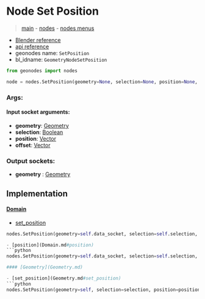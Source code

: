 # Node Set Position

> [main](../structure.md) - [nodes](nodes.md) - [nodes menus](nodes_menus.md)

- [Blender reference](https://docs.blender.org/manual/en/latest/modeling/geometry_nodes/geometry/set_position.html)
- [api reference](https://docs.blender.org/api/current/bpy.types.GeometryNodeSetPosition.html)
- geonodes name: `SetPosition`
- bl_idname: `GeometryNodeSetPosition`

```python
from geonodes import nodes

node = nodes.SetPosition(geometry=None, selection=None, position=None, offset=None)
```

### Args:

#### Input socket arguments:

- **geometry**: [Geometry](Geometry.md)
- **selection**: [Boolean](Boolean.md)
- **position**: [Vector](Vector.md)
- **offset**: [Vector](Vector.md)

### Output sockets:

- **geometry** : [Geometry](Geometry.md)

## Implementation

#### [Domain](Domain.md)

 - [set_position](Domain.md#set_position)
  ```python
  nodes.SetPosition(geometry=self.data_socket, selection=self.selection, position=position, offset=offset  ```

 - [position](Domain.md#position)
  ```python
  nodes.SetPosition(geometry=self.data_socket, selection=self.selection, position=attr_value, offset=None  ```

#### [Geometry](Geometry.md)

 - [set_position](Geometry.md#set_position)
  ```python
  nodes.SetPosition(geometry=self, selection=selection, position=position, offset=offset  ```

